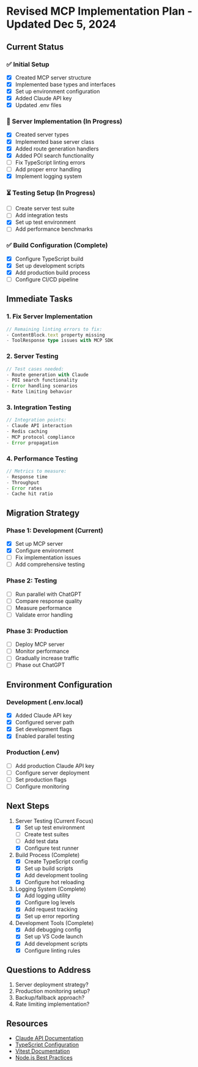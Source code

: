 # Revised MCP Implementation Plan - Updated Dec 5, 2024

## Current Status

### ✅ Initial Setup
- [x] Created MCP server structure
- [x] Implemented base types and interfaces
- [x] Set up environment configuration
- [x] Added Claude API key
- [x] Updated .env files

### 🔄 Server Implementation (In Progress)
- [x] Created server types
- [x] Implemented base server class
- [x] Added route generation handlers
- [x] Added POI search functionality
- [ ] Fix TypeScript linting errors
- [ ] Add proper error handling
- [x] Implement logging system

### ⏳ Testing Setup (In Progress)
- [ ] Create server test suite
- [ ] Add integration tests
- [x] Set up test environment
- [ ] Add performance benchmarks

### ✅ Build Configuration (Complete)
- [x] Configure TypeScript build
- [x] Set up development scripts
- [x] Add production build process
- [ ] Configure CI/CD pipeline

## Immediate Tasks

### 1. Fix Server Implementation
```typescript
// Remaining linting errors to fix:
- ContentBlock.text property missing
- ToolResponse type issues with MCP SDK
```

### 2. Server Testing
```typescript
// Test cases needed:
- Route generation with Claude
- POI search functionality
- Error handling scenarios
- Rate limiting behavior
```

### 3. Integration Testing
```typescript
// Integration points:
- Claude API interaction
- Redis caching
- MCP protocol compliance
- Error propagation
```

### 4. Performance Testing
```typescript
// Metrics to measure:
- Response time
- Throughput
- Error rates
- Cache hit ratio
```

## Migration Strategy

### Phase 1: Development (Current)
- [x] Set up MCP server
- [x] Configure environment
- [ ] Fix implementation issues
- [ ] Add comprehensive testing

### Phase 2: Testing
- [ ] Run parallel with ChatGPT
- [ ] Compare response quality
- [ ] Measure performance
- [ ] Validate error handling

### Phase 3: Production
- [ ] Deploy MCP server
- [ ] Monitor performance
- [ ] Gradually increase traffic
- [ ] Phase out ChatGPT

## Environment Configuration

### Development (.env.local)
- [x] Added Claude API key
- [x] Configured server path
- [x] Set development flags
- [x] Enabled parallel testing

### Production (.env)
- [ ] Add production Claude API key
- [ ] Configure server deployment
- [ ] Set production flags
- [ ] Configure monitoring

## Next Steps

1. Server Testing (Current Focus)
   - [x] Set up test environment
   - [ ] Create test suites
   - [ ] Add test data
   - [x] Configure test runner

2. Build Process (Complete)
   - [x] Create TypeScript config
   - [x] Set up build scripts
   - [x] Add development tooling
   - [x] Configure hot reloading

3. Logging System (Complete)
   - [x] Add logging utility
   - [x] Configure log levels
   - [x] Add request tracking
   - [x] Set up error reporting

4. Development Tools (Complete)
   - [x] Add debugging config
   - [x] Set up VS Code launch
   - [x] Add development scripts
   - [x] Configure linting rules

## Questions to Address
1. Server deployment strategy?
2. Production monitoring setup?
3. Backup/fallback approach?
4. Rate limiting implementation?

## Resources
- [Claude API Documentation](https://docs.anthropic.com/claude/reference)
- [TypeScript Configuration](https://www.typescriptlang.org/docs/handbook/tsconfig-json.html)
- [Vitest Documentation](https://vitest.dev/guide/)
- [Node.js Best Practices](https://github.com/goldbergyoni/nodebestpractices)